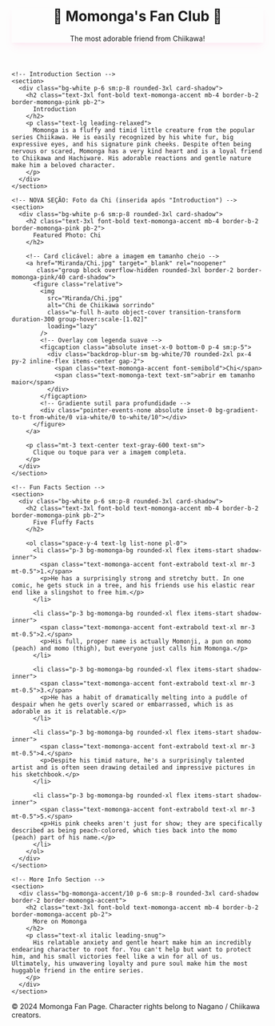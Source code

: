<!DOCTYPE html>
<html lang="pt-BR">
<head>
  <meta charset="utf-8" />
  <meta name="viewport" content="width=device-width,initial-scale=1" />
  <title>Momonga's Fluffy Fan Page</title>

  <!-- Tailwind CDN -->
  <script src="https://cdn.tailwindcss.com"></script>
  <script>
    tailwind.config = {
      theme: {
        extend: {
          colors: {
            'momonga-pink': '#FFC0CB',
            'momonga-accent': '#FF69B4',
            'momonga-bg': '#FFF5F7',
            'momonga-text': '#525252',
          },
          fontFamily: {
            sans: ['Inter', 'sans-serif'],
          },
        }
      }
    }
  </script>

  <style>
    /* Custom styles for a soft, fluffy look and hover effects */
    .card-shadow {
      box-shadow: 0 10px 15px -3px rgba(255, 105, 180, 0.10),
                  0 4px 6px -2px rgba(255, 105, 180, 0.05);
      transition: transform 0.3s ease, box-shadow 0.3s ease;
    }
    .card-shadow:hover {
      transform: translateY(-2px);
      box-shadow: 0 15px 20px -5px rgba(255, 105, 180, 0.20);
    }
    .text-outline {
      text-shadow:
        1px 1px 0 #fff,
        -1px -1px 0 #fff,
        1px -1px 0 #fff,
        -1px 1px 0 #fff;
    }
  </style>
</head>
<body class="font-sans bg-momonga-bg text-momonga-text antialiased">

  <!-- Header & Title -->
  <header class="text-center mb-12 mt-8">
    <div class="inline-block bg-white/80 backdrop-blur-sm p-4 rounded-3xl card-shadow border-4 border-momonga-pink">
      <h1 class="text-4xl sm:text-6xl font-extrabold text-momonga-accent tracking-tight text-outline">
        🌸 Momonga's Fan Club 🌸
      </h1>
      <p class="mt-2 text-lg text-gray-600 font-medium">
        The most adorable friend from Chiikawa!
      </p>
    </div>
  </header>

  <!-- Main Content Grid -->
  <main class="max-w-4xl mx-auto grid grid-cols-1 gap-8 px-4 pb-12">

    <!-- Introduction Section -->
    <section>
      <div class="bg-white p-6 sm:p-8 rounded-3xl card-shadow">
        <h2 class="text-3xl font-bold text-momonga-accent mb-4 border-b-2 border-momonga-pink pb-2">
          Introduction
        </h2>
        <p class="text-lg leading-relaxed">
          Momonga is a fluffy and timid little creature from the popular series Chiikawa. He is easily recognized by his white fur, big expressive eyes, and his signature pink cheeks. Despite often being nervous or scared, Momonga has a very kind heart and is a loyal friend to Chiikawa and Hachiware. His adorable reactions and gentle nature make him a beloved character.
        </p>
      </div>
    </section>

    <!-- NOVA SEÇÃO: Foto da Chi (inserida após "Introduction") -->
    <section>
      <div class="bg-white p-6 sm:p-8 rounded-3xl card-shadow">
        <h2 class="text-3xl font-bold text-momonga-accent mb-4 border-b-2 border-momonga-pink pb-2">
          Featured Photo: Chi
        </h2>

        <!-- Card clicável: abre a imagem em tamanho cheio -->
        <a href="Miranda/Chi.jpg" target="_blank" rel="noopener"
           class="group block overflow-hidden rounded-3xl border-2 border-momonga-pink/40 card-shadow">
          <figure class="relative">
            <img
              src="Miranda/Chi.jpg"
              alt="Chi de Chiikawa sorrindo"
              class="w-full h-auto object-cover transition-transform duration-300 group-hover:scale-[1.02]"
              loading="lazy"
            />
            <!-- Overlay com legenda suave -->
            <figcaption class="absolute inset-x-0 bottom-0 p-4 sm:p-5">
              <div class="backdrop-blur-sm bg-white/70 rounded-2xl px-4 py-2 inline-flex items-center gap-2">
                <span class="text-momonga-accent font-semibold">Chi</span>
                <span class="text-momonga-text text-sm">abrir em tamanho maior</span>
              </div>
            </figcaption>
            <!-- Gradiente sutil para profundidade -->
            <div class="pointer-events-none absolute inset-0 bg-gradient-to-t from-white/0 via-white/0 to-white/10"></div>
          </figure>
        </a>

        <p class="mt-3 text-center text-gray-600 text-sm">
          Clique ou toque para ver a imagem completa.
        </p>
      </div>
    </section>

    <!-- Fun Facts Section -->
    <section>
      <div class="bg-white p-6 sm:p-8 rounded-3xl card-shadow">
        <h2 class="text-3xl font-bold text-momonga-accent mb-4 border-b-2 border-momonga-pink pb-2">
          Five Fluffy Facts
        </h2>

        <ol class="space-y-4 text-lg list-none pl-0">
          <li class="p-3 bg-momonga-bg rounded-xl flex items-start shadow-inner">
            <span class="text-momonga-accent font-extrabold text-xl mr-3 mt-0.5">1.</span>
            <p>He has a surprisingly strong and stretchy butt. In one comic, he gets stuck in a tree, and his friends use his elastic rear end like a slingshot to free him.</p>
          </li>

          <li class="p-3 bg-momonga-bg rounded-xl flex items-start shadow-inner">
            <span class="text-momonga-accent font-extrabold text-xl mr-3 mt-0.5">2.</span>
            <p>His full, proper name is actually Momonji, a pun on momo (peach) and momo (thigh), but everyone just calls him Momonga.</p>
          </li>

          <li class="p-3 bg-momonga-bg rounded-xl flex items-start shadow-inner">
            <span class="text-momonga-accent font-extrabold text-xl mr-3 mt-0.5">3.</span>
            <p>He has a habit of dramatically melting into a puddle of despair when he gets overly scared or embarrassed, which is as adorable as it is relatable.</p>
          </li>

          <li class="p-3 bg-momonga-bg rounded-xl flex items-start shadow-inner">
            <span class="text-momonga-accent font-extrabold text-xl mr-3 mt-0.5">4.</span>
            <p>Despite his timid nature, he's a surprisingly talented artist and is often seen drawing detailed and impressive pictures in his sketchbook.</p>
          </li>

          <li class="p-3 bg-momonga-bg rounded-xl flex items-start shadow-inner">
            <span class="text-momonga-accent font-extrabold text-xl mr-3 mt-0.5">5.</span>
            <p>His pink cheeks aren't just for show; they are specifically described as being peach-colored, which ties back into the momo (peach) part of his name.</p>
          </li>
        </ol>
      </div>
    </section>

    <!-- More Info Section -->
    <section>
      <div class="bg-momonga-accent/10 p-6 sm:p-8 rounded-3xl card-shadow border-2 border-momonga-accent">
        <h2 class="text-3xl font-bold text-momonga-accent mb-4 border-b-2 border-momonga-accent pb-2">
          More on Momonga
        </h2>
        <p class="text-xl italic leading-snug">
          His relatable anxiety and gentle heart make him an incredibly endearing character to root for. You can't help but want to protect him, and his small victories feel like a win for all of us. Ultimately, his unwavering loyalty and pure soul make him the most huggable friend in the entire series.
        </p>
      </div>
    </section>

  </main>

  <!-- Footer -->
  <footer class="mt-4 mb-10 text-center text-gray-400 text-sm">
    <p>© 2024 Momonga Fan Page. Character rights belong to Nagano / Chiikawa creators.</p>
  </footer>
</body>
</html>
